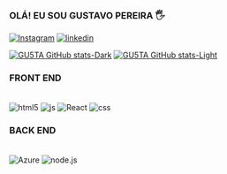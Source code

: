 
### OLÁ! EU SOU GUSTAVO PEREIRA 🖐️

[![Instagram](	https://img.shields.io/badge/Instagram-E4405F?style=for-the-badge&logo=instagram&logoColor=white)](https://instagram.com/_guga.l)
[![linkedin](	https://img.shields.io/badge/LinkedIn-0077B5?style=for-the-badge&logo=linkedin&logoColor=white)](https://linkedin.com/in/gustavop-lima)

[![GU5TA GitHub stats-Dark](https://github-readme-stats.vercel.app/api?username=GU5TA&show_icons=true&theme=dark#gh-dark-mode-only)](https://github.com/anuraghazra/github-readme-stats#gh-dark-mode-only)
[![GU5TA GitHub stats-Light](https://github-readme-stats.vercel.app/api?username=GU5TA&show_icons=true&theme=default#gh-light-mode-only)](https://github.com/anuraghazra/github-readme-stats#gh-light-mode-only)

### FRONT END

<div style="display: inline_block"><br/>
<img align="center" alt="html5" src="https://img.shields.io/badge/HTML-239120?style=for-the-badge&logo=html5&logoColor=white" />
<img align="center" alt="js" src="https://img.shields.io/badge/JavaScript-F7DF1E?style=for-the-badge&logo=javascript&logoColor=black" />
<img align="center" alt="React" src="https://img.shields.io/badge/React-20232A?style=for-the-badge&logo=react&logoColor=61DAFB" />
<img align="center" alt="css" src="(https://img.shields.io/badge/CSS3-1572B6?style=for-the-badge&logo=css3&logoColor=white)" />
<div>

### BACK END

<div style="display: inline_block"><br/>
<img align="center" alt="Azure" src="https://img.shields.io/badge/Microsoft_Azure-0089D6?style=for-the-badge&logo=microsoft-azure&logoColor=white" />
<img align="center" alt="node.js" src="https://img.shields.io/badge/Node.js-43853D?style=for-the-badge&logo=node.js&logoColor=white" /><div>




